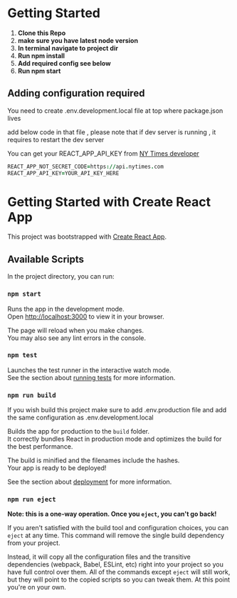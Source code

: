 
# Getting Started
 1. **Clone this Repo**
 2. **make sure you have latest node version**
 3. **In terminal navigate to project dir**
 4. **Run npm install**
 5. **Add required config see below**
 6. **Run npm start**

## Adding configuration required
You need to create .env.development.local file at top where package.json lives

add below code in that file , please note that if dev server is running , it requires to restart the dev server 

You can get your REACT_APP_API_KEY from [NY Times developer](https://developer.nytimes.com/get-started)

```j
REACT_APP_NOT_SECRET_CODE=https://api.nytimes.com
REACT_APP_API_KEY=YOUR_API_KEY_HERE
```



# Getting Started with Create React App

This project was bootstrapped with [Create React App](https://github.com/facebook/create-react-app).

## Available Scripts

In the project directory, you can run:

### `npm start`

Runs the app in the development mode.\
Open [http://localhost:3000](http://localhost:3000) to view it in your browser.

The page will reload when you make changes.\
You may also see any lint errors in the console.

### `npm test`

Launches the test runner in the interactive watch mode.\
See the section about [running tests](https://facebook.github.io/create-react-app/docs/running-tests) for more information.

### `npm run build`
If you wish build this project make sure to add .env.production file and add the same configuration as .env.development.local

Builds the app for production to the `build` folder.\
It correctly bundles React in production mode and optimizes the build for the best performance.

The build is minified and the filenames include the hashes.\
Your app is ready to be deployed!

See the section about [deployment](https://facebook.github.io/create-react-app/docs/deployment) for more information.

### `npm run eject`

**Note: this is a one-way operation. Once you `eject`, you can't go back!**

If you aren't satisfied with the build tool and configuration choices, you can `eject` at any time. This command will remove the single build dependency from your project.

Instead, it will copy all the configuration files and the transitive dependencies (webpack, Babel, ESLint, etc) right into your project so you have full control over them. All of the commands except `eject` will still work, but they will point to the copied scripts so you can tweak them. At this point you're on your own.



